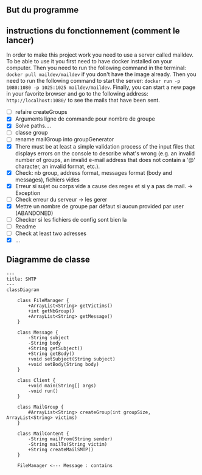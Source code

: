 ## But du programme

## instructions du fonctionnement (comment le lancer)
In order to make this project work you need to use a server called maildev. To be able to use it you 
first need to have docker installed on your computer. Then you need to run the following command in the terminal:
`docker pull maildev/maildev` if you don't have the image already. Then you need to run the following command to start the server:
`docker run -p 1080:1080 -p 1025:1025 maildev/maildev`. Finally, you can start a new page in your favorite browser and 
go to the following address: `http://localhost:1080/` to see the mails that have been sent.
- [ ] refaire createGroups
- [x] Arguments ligne de commande pour nombre de groupe 
- [x] Solve paths....
- [ ] classe group
- [ ] rename mailGroup into groupGenerator
- [x] There must be at least a simple validation process of the input files that displays errors on the console to describe what's wrong (e.g. an invalid number of groups, an invalid e-mail address that does not contain a '@' character, an invalid format, etc.).
- [x] Check: nb group, address format, messages format (body and messages), fichiers vides
- [x] Erreur si sujet ou corps vide a cause des regex et si y a pas de mail. -> Exception
- [ ] Check erreur du serveur -> les gerer
- [x] Mettre un nombre de groupe par défaut si aucun provided par user (ABANDONED)
- [ ] Checker si les fichiers de config sont bien la
- [ ] Readme
- [ ] Check at least two adresses
- [x] ...
## Diagramme de classe


```mermaid
---
title: SMTP
---
classDiagram
    
    class FileManager {
        +ArrayList<String> getVictims()
        +int getNbGroup()
        +ArrayList<String> getMessage()
    }
    
    class Message {
        -String subject
        -String body
        +String getSubject()
        +String getBody()
        +void setSubject(String subject)
        +void setBody(String body)
    }
    
    class Client {
        +void main(String[] args)
        -void run()
    }
    
    class MailGroup {
        #ArrayList<String> createGroup(int groupSize, ArrayList<String> victims)
    }
    
    class MailContent {
        -String mailFrom(String sender)
        -String mailTo(String victim)
        +String createMailSMTP()
    }

    FileManager <--- Message : contains

```